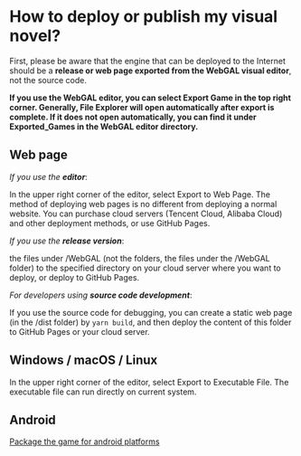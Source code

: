 
# How to deploy or publish my visual novel?

First, please be aware that the engine that can be deployed to the Internet should be a **release or web page exported from the WebGAL visual editor**, not the source code.

**If you use the WebGAL editor, you can select Export Game in the top right corner. Generally, File Explorer will open automatically after export is complete. If it does not open automatically, you can find it under Exported_Games in the WebGAL editor directory.**

## Web page

*If you use the **editor***:

In the upper right corner of the editor, select Export to Web Page. The method of deploying web pages is no different from deploying a normal website. You can purchase cloud servers (Tencent Cloud, Alibaba Cloud) and other deployment methods, or use GitHub Pages.

*If you use the **release version***:

 the files under /WebGAL (not the folders, the files under the /WebGAL folder) to the specified directory on your cloud server where you want to deploy, or deploy to GitHub Pages.

*For developers using **source code development***:

If you use the source code for debugging, you can create a static web page (in the /dist folder) by `yarn build`, and then deploy the content of this folder to GitHub Pages or your cloud server.

## Windows / macOS / Linux

In the upper right corner of the editor, select Export to Executable File. The executable file can run directly on current system.

## Android

[Package the game for android platforms](./android.md)
